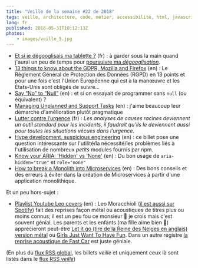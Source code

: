 ```yaml
---
title: "Veille de la semaine #22 de 2018"
tags: veille, architecture, code, métier, accessibilité, html, javascript, npm, agile, vie privée, android, dégooglisation, google
lang: fr
published: 2018-05-31T10:12:13Z
photos:
    - images/veille_5.jpg
---
```

* [Et si je dégooglisais ma tablette ?](https://devil505.github.io//2018-05-26-EtSiJeDegooglisaisMaTablette/) (fr)&nbsp;: à garder sous la main quand j'aurai un peu de temps pour [poursuivre ma *dégooglisation*](/post/degooglisation-etat-des-lieux/).
* [13 things to know about the GDPR, Mozilla and Firefox](https://blog.mozilla.org/internetcitizen/2018/05/23/gdpr-mozilla/) (en)&nbsp;: Le Règlement Général de Protection des Données (RGPD) en 13 points et pour une fois c'est l'Union Européenne qui est à la manœuvre et les États-Unis sont obligés de suivre…
* [Say “No” to “Null”](https://elegantcode.com/2010/05/01/say-no-to-null/) (en)&nbsp;: et si on essayait de programmer sans `null` (ou équivalent) ? 
* [Managing Unplanned and Support Tasks](https://developers.soundcloud.com/blog/managing-unplanned-and-support-tasks) (en)&nbsp;: j'aime beaucoup leur démarche d'amélioration plutôt pragmatique
* [Lutter contre l’urgence](http://archiloque.net/blog/urgence/) (fr)&nbsp;: _Les analyses de causes racines deviennent un outil standard pour les incidents, il faudrait qu’ils le deviennent aussi pour toutes les situations vécues dans l’urgence._
* [Hype development, suspicious engineering](http://david-grs.github.io/hype_development_suspicious_engineering/) (en)&nbsp;: ce billet pose une question intéressante sur l'utilité/la nécessité/les problèmes liés à l'utilisation de nombreux *petits* modules fournis par npm.
* [Know your ARIA: 'Hidden' vs 'None'](http://www.scottohara.me/blog/2018/05/05/hidden-vs-none.html) (en)&nbsp;: Du bon usage de `aria-hidden="true"` et `role="none"`
* [How to break a Monolith into Microservices](https://martinfowler.com/articles/break-monolith-into-microservices.html) (en)&nbsp;: Des bons conseils et des erreurs à éviter dans la création de Microservices à partir d'une application monolithique.

Et un peu hors-sujet&nbsp;:

* [Playlist Youtube Leo covers](https://www.youtube.com/playlist?list=PLEEX8g2XtzsGv61U11HpoWt5JP18NHeve) (en)&nbsp;: Leo Moracchioli ([il est aussi sur Spotify](https://open.spotify.com/artist/5KWOCu1saEHAhPiLKlOLIy?si=DlkAsFNOTU2depy2Xap9tQ)) fait des reprises façon métal ou acoustiques de titres plus ou moins connus; il est un peu fou ce monsieur 🤪 je crois mais c'est souvent génial. Les parents et les enfants (ma fille aime bien 🤘) apprécieront peut-être [Let it go (tiré de la Reine des Neiges en anglais) version métal](https://www.youtube.com/watch?v=so49WpSj9bo) ou [Girls Just Want To Have Fun](https://www.youtube.com/watch?v=s8vvtxeT6d8). Dans un autre registre [la reprise acoustique de Fast Car](https://www.youtube.com/watch?v=-c79K8USmWY) est juste géniale.

(En plus du [flux RSS global](/rss.xml), les billets *veille*
et uniquement ceux là sont listés dans le [flux RSS *veille*](/rss/veille.xml))
